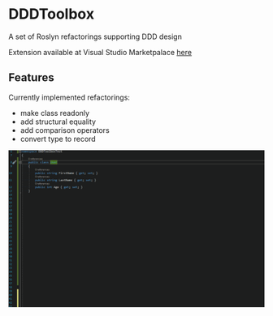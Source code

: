 # DDDToolbox
A set of Roslyn refactorings supporting DDD design

Extension available at Visual Studio Marketpalace [here](https://marketplace.visualstudio.com/items?itemName=54748ff9-45fc-43c2-8ec5-cf7912bc3b84.DDToolbox)

## Features

Currently implemented refactorings:
 - make class readonly
 - add structural equality
 - add comparison operators
 - convert type to record
 
![convert to record type](docs/record_type.gif)
